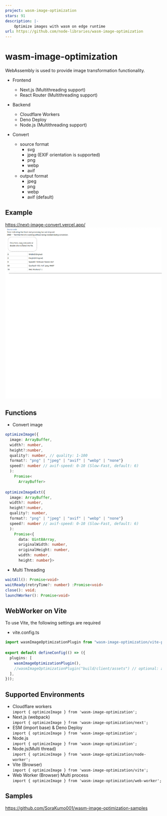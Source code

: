 ```yaml
---
project: wasm-image-optimization
stars: 91
description: |-
    Optimize images with wasm on edge runtime
url: https://github.com/node-libraries/wasm-image-optimization
---
```


# wasm-image-optimization

WebAssembly is used to provide image transformation functionality.

- Frontend

  - Next.js (Multithreading support)
  - React Router (Multithreading support)

- Backend

  - Cloudflare Workers
  - Deno Deploy
  - Node.js (Multithreading support)

- Convert
  - source format
    - svg
    - jpeg (EXIF orientation is supported)
    - png
    - webp
    - avif
  - output format
    - jpeg
    - png
    - webp
    - avif (default)

## Example

https://next-image-convert.vercel.app/  
![](https://raw.githubusercontent.com/node-libraries/wasm-image-optimization/refs/heads/master/doc/image.webp)

## Functions

- Convert image

```ts
optimizeImage({
  image: ArrayBuffer,
  width?: number,
  height?:number,
  quality?: number, // quality: 1-100
  format?: "png" | "jpeg" | "avif" | "webp" | "none"}
  speed?: number // avif-speed: 0-10 (Slow-Fast, default: 6)
  ):
    Promise<
      ArrayBuffer>

optimizeImageExt({
  image: ArrayBuffer,
  width?: number,
  height?:number,
  quality?: number,
  format?: "png" | "jpeg" | "avif" | "webp" | "none"}
  speed?: number // avif-speed: 0-10 (Slow-Fast, default: 6)
  ):
    Promise<{
      data: Uint8Array,
      originalWidth: number,
      originalHeight: number,
      width: number,
      height: number}>

```

- Multi Threading

```ts
waitAll(): Promise<void>
waitReady(retryTime?: number) :Promise<void>
close(): void;
launchWorker(): Promise<void>
```

## WebWorker on Vite

To use Vite, the following settings are required

- vite.config.ts

```ts
import wasmImageOptimizationPlugin from "wasm-image-optimization/vite-plugin";

export default defineConfig(() => ({
  plugins: [
    wasmImageOptimizationPlugin(),
    //wasmImageOptimizationPlugin("build/client/assets") // optional: assetsPath
  ],
}));
```

## Supported Environments

- Cloudflare workers  
  `import { optimizeImage } from 'wasm-image-optimization';`
- Next.js (webpack)  
  `import { optimizeImage } from 'wasm-image-optimization/next';`
- ESM (import base) & Deno Deploy  
  `import { optimizeImage } from 'wasm-image-optimization';`
- Node.js  
  `import { optimizeImage } from 'wasm-image-optimization';`
- Node.js(Multi thread)  
  `import { optimizeImage } from 'wasm-image-optimization/node-worker';`
- Vite (Browser)  
  `import { optimizeImage } from 'wasm-image-optimization/vite';`
- Web Worker (Browser) Multi process  
  `import { optimizeImage } from 'wasm-image-optimization/web-worker';`

## Samples

https://github.com/SoraKumo001/wasm-image-optimization-samples

